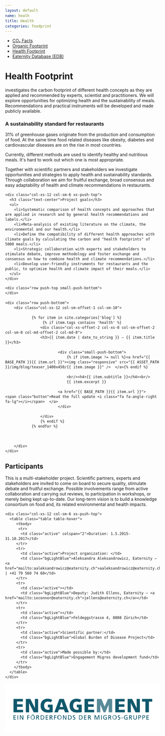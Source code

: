 ```yaml
---
layout: default
name: healh
title: Health
categories: foodprint
---
```


<div class="container hidden-xs">
	<div class="row">
		<div class="col-xs-12 text-center">
			<ul class="subNavigation">
				<a href="/foodprint/"><li>CO₂ Facts</li></a>
				<a href="/foodprint/organic"><li>Organic Footprint</li></a>
	      <a href="/foodprint/health"><li class="current">Health Footprint</li></a>
				<a href="/foodprint/database"><li>Eaternity Database (EDB)</li></a>
			</ul>
		</div>
	</div>
</div>

<div class="container">
<!--
<div class="row push-top small-push-bottom">
    <div class="col-xs-12 text-center">
			<hr />
			<h1 style="font-size:100px">Save the Date</h1>
			<hr />
			<h3 class="text-center">Health & Organic Footprint Impulse-Event | Zürich, 28. September 2017</h3>
			<hr />
			<a href="https://smartchefs.eventbrite.com/"><button>RSVP</button></a>
    </div>
  </div> -->

  <div class="row push-top small-push-bottom">
    <div class="col-xs-12 text-center">
      <h1>Health Footprint</h1>
    </div>
  </div>

  <div class="row push-bottom">
    <div class="col-xs-12 col-sm-offset-1 col-sm-10 text-center">
      <p>investigates the carbon footprint of different health concepts as they are applied and recommended by experts, scientist and practitioners. We will explore opportunities for optimizing health and the sustainability of meals. Recommendations and practical instruments will be developed and made publicly available.</p>
    </div>
  </div>

  <div class="row push-bottom">
    <div class="col-xs-12 col-sm-6">
      <h3 class="text-center">A sustainability standard for restaurants</h3>
      <p> 31% of greenhouse gases originate from the production and consumption of food. At the same time food related diseases like obesity, diabetes and cardiovascular diseases are on the rise in most countries.</p>
      <p>Currently, different methods are used to identify healthy and nutritious meals. It's hard to work out which one is most appropriate.</p>
      <p>Together with scientific partners and stakeholders we investigate opportunities and strategies to apply health and sustainability standards. Through collaboration we aim for fruitful exchange, broad consensus and easy adaptability of health and climate recommendations in restaurants.</p>
    </div>

    <div class="col-xs-12 col-sm-6 xs-push-top">
      <h3 class="text-center">Project goals</h3>
      <ul>
        <li>Systematic comparison of health concepts and approaches that are applied in research and by general health recommendations and labels.</li>
        <li>Meta-analysis of existing literature on the climate, the environmental and our health.</li>
        <li>Define the compatibility of different health approaches with climate goals by calculating the carbon and "health footprints" of 5000 meals.</li>
        <li>Strategic collaboration with experts and stakeholders to stimulate debate, improve methodology and foster exchange and consensus on how to combine health and climate recommendations.</li>
        <li>Develop user-friendly instruments for restaurants and the public, to optimize health and climate impact of their meals.</li>
      </ul>
    </div>

  </div>

    <div class="row push-top small-push-bottom">
    </div>

    <div class="row push-bottom">
    	<div class="col-xs-12 col-sm-offset-1 col-sm-10">

    			{% for item in site.categories['blog'] %}
    				 {% if item.tags contains 'health' %}
    				<div class="col-xs-offset-2 col-xs-8 col-sm-offset-2 col-sm-8 col-md-offset-2 col-md-8">
    				<h3>{{ item.date | date_to_string }} – {{ item.title }}</h3>

    						<div class="small-push-bottom">
    							{% if item.image != null %}<a href="{{ BASE_PATH }}{{ item.url }}"><img class="responsive" src="{{ ASSET_PATH }}/img/blog/teaser_1400x450/{{ item.image }}" />  </a>{% endif %}

    							<br/><h4>{{ item.subtitle }}</h4><br/>
    							{{ item.excerpt }}

    						<a href="{{ BASE_PATH }}{{ item.url }}">  <span class="button">Read the full update <i class="fa fa-angle-right fa-lg"></i></span>  </a>
    						</div>

    				</div>
    				{% endif %}
    			{% endfor %}



    	</div>
    </div>

</div>

  <div class="window" style="background-image: url('/img/foodprint/roooot.jpg');background-size: 500px 229px;background-position: left center;;background-size: 100%"></div>

<div class="container">
  <div class="row small-push-bottom push-top">
    <div class="col-xs-12 col-sm-6">
      <h2>Participants</h2>
      <p>This is a multi-stakeholder project. Scientific partners, experts and stakeholders are invited to come on board to secure quality, stimulate debate and fruitful exchange. Possible involvements range from active collaboration and carrying out reviews, to participation in workshops, or merely being kept up-to-date. Our long-term vision is to build a knowledge consortium on food and, its related environmental and health impacts.</p>
    </div>

    <div class="col-xs-12 col-sm-6 xs-push-top">
      <table class="table table-hover">
         <tbody>
          <tr>
           <td class="active" colspan="2">Duration: 1.5.2015-31.10.2017</td>
         </tr>
         <tr>
           <td class="active">Project organization: </td>
           <td class="bgLightBlue">Aleksandra Aleksandrowicz, Eaternity – <a href="mailto:aaleksandrowicz@eaternity.ch">aaleksandrowicz@eaternity.ch</a> | +41 79 560 74 60</td>
         </tr>
         <tr>
           <td class="active"></td>
           <td class="bgLightBlue">Deputy: Judith Ellens, Eaternity – <a href="mailto:ioconnor@eaternity.ch">jellens@eaternity.ch</a></td>
         </tr>
         <tr>
           <td class="active"></td>
           <td class="bgLightBlue">Feldeggstrasse 4, 8008 Zürich</td>
         </tr>
         <tr>
           <td class="active">Scientific partner:</td>
           <td class="bgLightBlue">Global Burden of Disease Project</td>
         </tr>
         <tr>
           <td class="active">Made possible by:</td>
           <td class="bgLightBlue">Engagement Migros development fund</td>
         </tr>
        </tbody>
      </table>
    </div>

  </div>
</div>

<div class="row push-bottom">
  <div class="col-xs-12 text-center">
    <img src="/img/organic-foodprint/logo-migrosengagement.svg">
  </div>
</div>

<script src="https://ajax.googleapis.com/ajax/libs/jquery/1.11.3/jquery.min.js"></script>

<script src="/js/jquery.magnific-popup.min.js"></script>

<script src="/js/bootstrap.min.js"></script>

<script src="/js/icheck.min.js"></script>

<script src="/js/script.js"></script>
